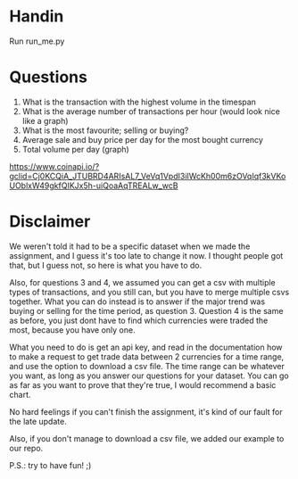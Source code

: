 # Handin

Run run_me.py

# Questions

1. What is the transaction with the highest volume in the timespan
2. What is the average number of transactions per hour (would look nice like a graph)
3. What is the most favourite; selling or buying?
4. Average sale and buy price per day for the most bought currency
5. Total volume per day (graph)

https://www.coinapi.io/?gclid=Cj0KCQiA_JTUBRD4ARIsAL7_VeVq1VpdI3iIWcKh00m6zOVqIqf3kVKoUOblxW49gkfQIKJx5h-uiQoaAqTREALw_wcB

# Disclaimer

We weren't told it had to be a specific dataset when we made the assignment, and I guess it's too late to change it now. I thought people got that, but I guess not, so here is what you have to do.

Also, for questions 3 and 4, we assumed you can get a csv with multiple types of transactions, and you still can, but you have to merge multiple csvs together. What you can do instead is to answer if the major trend was buying or selling for the time period, as question 3. Question 4 is the same as before, you just dont have to find which currencies were traded the most, because you have only one.


What you need to do is get an api key, and read in the documentation how to make a request to get trade data between 2 currencies for a time range, and use the option to download a csv file. The time range can be whatever you want, as long as you answer our questions for your dataset. You can go as far as you want to prove that they're true, I would recommend a basic chart.

No hard feelings if you can't finish the assignment, it's kind of our fault for the late update.

Also, if you don't manage to download a csv file, we added our example to our repo.

P.S.: try to have fun! ;)
## 
